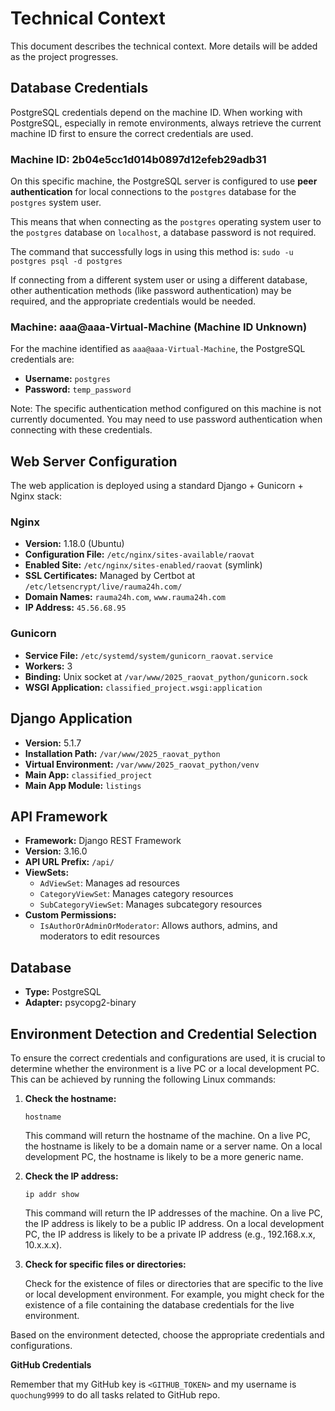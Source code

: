 # Technical Context

This document describes the technical context. More details will be added as the project progresses.

## Database Credentials

PostgreSQL credentials depend on the machine ID. When working with PostgreSQL, especially in remote environments, always retrieve the current machine ID first to ensure the correct credentials are used.

### Machine ID: 2b04e5cc1d014b0897d12efeb29adb31

On this specific machine, the PostgreSQL server is configured to use **peer authentication** for local connections to the `postgres` database for the `postgres` system user.

This means that when connecting as the `postgres` operating system user to the `postgres` database on `localhost`, a database password is not required.

The command that successfully logs in using this method is:
`sudo -u postgres psql -d postgres`

If connecting from a different system user or using a different database, other authentication methods (like password authentication) may be required, and the appropriate credentials would be needed.

### Machine: aaa@aaa-Virtual-Machine (Machine ID Unknown)

For the machine identified as `aaa@aaa-Virtual-Machine`, the PostgreSQL credentials are:
- **Username:** `postgres`
- **Password:** `temp_password`

Note: The specific authentication method configured on this machine is not currently documented. You may need to use password authentication when connecting with these credentials.

## Web Server Configuration

The web application is deployed using a standard Django + Gunicorn + Nginx stack:

### Nginx

- **Version:** 1.18.0 (Ubuntu)
- **Configuration File:** `/etc/nginx/sites-available/raovat`
- **Enabled Site:** `/etc/nginx/sites-enabled/raovat` (symlink)
- **SSL Certificates:** Managed by Certbot at `/etc/letsencrypt/live/rauma24h.com/`
- **Domain Names:** `rauma24h.com`, `www.rauma24h.com`
- **IP Address:** `45.56.68.95`

### Gunicorn

- **Service File:** `/etc/systemd/system/gunicorn_raovat.service`
- **Workers:** 3
- **Binding:** Unix socket at `/var/www/2025_raovat_python/gunicorn.sock`
- **WSGI Application:** `classified_project.wsgi:application`

## Django Application

- **Version:** 5.1.7
- **Installation Path:** `/var/www/2025_raovat_python`
- **Virtual Environment:** `/var/www/2025_raovat_python/venv`
- **Main App:** `classified_project`
- **Main App Module:** `listings`

## API Framework

- **Framework:** Django REST Framework
- **Version:** 3.16.0
- **API URL Prefix:** `/api/`
- **ViewSets:**
  - `AdViewSet`: Manages ad resources
  - `CategoryViewSet`: Manages category resources
  - `SubCategoryViewSet`: Manages subcategory resources
- **Custom Permissions:**
  - `IsAuthorOrAdminOrModerator`: Allows authors, admins, and moderators to edit resources

## Database

- **Type:** PostgreSQL
- **Adapter:** psycopg2-binary

## Environment Detection and Credential Selection

To ensure the correct credentials and configurations are used, it is crucial to determine whether the environment is a live PC or a local development PC. This can be achieved by running the following Linux commands:

1.  **Check the hostname:**

    `hostname`

    This command will return the hostname of the machine. On a live PC, the hostname is likely to be a domain name or a server name. On a local development PC, the hostname is likely to be a more generic name.

2.  **Check the IP address:**

    `ip addr show`

    This command will return the IP addresses of the machine. On a live PC, the IP address is likely to be a public IP address. On a local development PC, the IP address is likely to be a private IP address (e.g., 192.168.x.x, 10.x.x.x).

3.  **Check for specific files or directories:**

    Check for the existence of files or directories that are specific to the live or local development environment. For example, you might check for the existence of a file containing the database credentials for the live environment.

Based on the environment detected, choose the appropriate credentials and configurations.

**GitHub Credentials**

Remember that my GitHub key is `<GITHUB_TOKEN>` and my username is `quochung9999` to do all tasks related to GitHub repo.

